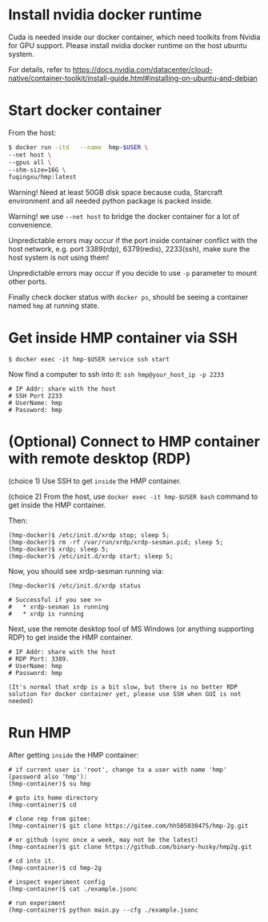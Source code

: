 <style>
img{
    width: 30%;
    /* padding-left = (100% - width) / 2 */
    padding-left: 35%;
}
</style>
# Install nvidia docker runtime
Cuda is needed inside our docker container, which need toolkits from Nvidia for GPU support.
Please install nvidia docker runtime on the host ubuntu system.

For details, refer to https://docs.nvidia.com/datacenter/cloud-native/container-toolkit/install-guide.html#installing-on-ubuntu-and-debian

# Start docker container
From the host:
```bash
$ docker run -itd   --name  hmp-$USER \
--net host \
--gpus all \
--shm-size=16G \
fuqingxu/hmp:latest
```
Warning! Need at least 50GB disk space because cuda, Starcraft environment and all needed python package is packed inside.

Warning! we use ```--net host``` to bridge the docker container for a lot of convenience.

Unpredictable errors may occur if the port inside container conflict with the host network, e.g. port 3389(rdp), 6379(redis), 2233(ssh), make sure the host system is not using them!

Unpredictable errors may occur if you decide to use ```-p``` parameter to mount other ports.

Finally check docker status with ```docker ps```, should be seeing a container named ```hmp``` at running state.

# Get inside HMP container via SSH
```
$ docker exec -it hmp-$USER service ssh start
```

Now find a computer to ssh into it: ```ssh hmp@your_host_ip -p 2233```
```
# IP Addr: share with the host
# SSH Port 2233
# UserName: hmp
# Password: hmp
```




# (Optional) Connect to HMP container with remote desktop (RDP)
(choice 1) Use SSH to get ```inside``` the HMP container.

(choice 2) From the host, use ``` docker exec -it hmp-$USER bash ``` command to get inside the HMP container.

Then:
```
(hmp-docker)$ /etc/init.d/xrdp stop; sleep 5;
(hmp-docker)$ rm -rf /var/run/xrdp/xrdp-sesman.pid; sleep 5;
(hmp-docker)$ xrdp; sleep 5;
(hmp-docker)$ /etc/init.d/xrdp start; sleep 5;
```
Now, you should see xrdp-sesman running via:
```
(hmp-docker)$ /etc/init.d/xrdp status

# Successful if you see >>
#   * xrdp-sesman is running
#   * xrdp is running
```

Next, use the remote desktop tool of MS Windows (or anything supporting RDP) to get inside the HMP container.
```
# IP Addr: share with the host
# RDP Port: 3389.
# UserName: hmp
# Password: hmp

(It's normal that xrdp is a bit slow, but there is no better RDP solution for docker container yet, please use SSH when GUI is not needed)
```

# Run HMP
After getting ```inside``` the HMP container:

```
# if current user is 'root', change to a user with name 'hmp' (password also 'hmp'):
(hmp-container)$ su hmp

# goto its home directory
(hmp-container)$ cd

# clone rep from gitee:
(hmp-container)$ git clone https://gitee.com/hh505030475/hmp-2g.git

# or github (sync once a week, may not be the latest)
(hmp-container)$ git clone https://github.com/binary-husky/hmp2g.git

# cd into it.
(hmp-container)$ cd hmp-2g

# inspect experiment config
(hmp-container)$ cat ./example.jsonc

# run experiment 
(hmp-container)$ python main.py --cfg ./example.jsonc
```
<!-- ```
git clone git@gitee.com:hh505030475/hmp-2g.git
``` -->

